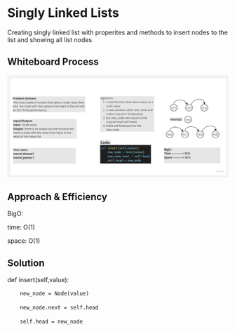 # Singly Linked Lists
Creating singly linked list with properites and methods to insert nodes to the list and showing all list nodes 

## Whiteboard Process
![insertWhiteboard](./insert.jpg)

## Approach & Efficiency
BigO:

time: O(1)

space: O(1)

## Solution

def insert(self,value):

        new_node = Node(value)

        new_node.next = self.head

        self.head = new_node